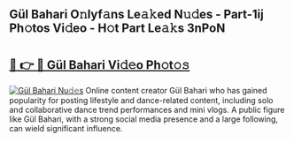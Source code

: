 ## Gül Bahari O𝚗lyf𝚊ns Le𝚊𝚔ed N𝚞𝚍es - Part-1ij Ph𝚘tos Vi𝚍eo - H𝚘t Part Le𝚊𝚔s 3nPoN

# <h2><a href="http://hf10ai.feru.top/?c=G%c3%bcl+Bahari">🔗 👉 🔴 Gül Bahari Vi𝚍𝚎o Ph𝚘t𝚘𝚜</a></h2>

[![Gül Bahari Nu𝚍𝚎s](https://i.imgur.com/0TWrTi3.gif)](http://hf10ai.feru.top/?c=G%c3%bcl+Bahari)
Online content creator Gül Bahari who has gained popularity for posting lifestyle and dance-related content, including solo and collaborative dance trend performances and mini vlogs. A public figure like Gül Bahari, with a strong social media presence and a large following, can wield significant influence. 
